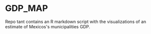 # GDP_MAP
Repo tant contains an R markdown script with the visualizations of an estimate of  Mexicos's municipalities GDP.
